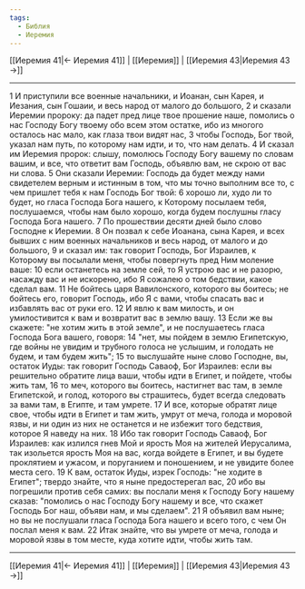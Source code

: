 ```yaml
---
tags:
  - Библия
  - Иеремия
---
```

[[Иеремия 41|← Иеремия 41]] | [[Иеремия]] | [[Иеремия 43|Иеремия 43 →]]

---
1 И приступили все военные начальники, и Иоанан, сын Карея, и Иезания, сын Гошаии, и весь народ от малого до большого,
2 и сказали Иеремии пророку: да падет пред лице твое прошение наше, помолись о нас Господу Богу твоему обо всем этом остатке, ибо из многого осталось нас мало, как глаза твои видят нас,
3 чтобы Господь, Бог твой, указал нам путь, по которому нам идти, и то, что нам делать.
4 И сказал им Иеремия пророк: слышу, помолюсь Господу Богу вашему по словам вашим, и все, что ответит вам Господь, объявлю вам, не скрою от вас ни слова.
5 Они сказали Иеремии: Господь да будет между нами свидетелем верным и истинным в том, что мы точно выполним все то, с чем пришлет тебя к нам Господь Бог твой:
6 хорошо ли, худо ли то будет, но гласа Господа Бога нашего, к Которому посылаем тебя, послушаемся, чтобы нам было хорошо, когда будем послушны гласу Господа Бога нашего.
7 По прошествии десяти дней было слово Господне к Иеремии.
8 Он позвал к себе Иоанана, сына Карея, и всех бывших с ним военных начальников и весь народ, от малого и до большого,
9 и сказал им: так говорит Господь, Бог Израилев, к Которому вы посылали меня, чтобы повергнуть пред Ним моление ваше:
10 если останетесь на земле сей, то Я устрою вас и не разорю, насажду вас и не искореню, ибо Я сожалею о том бедствии, какое сделал вам.
11 Не бойтесь царя Вавилонского, которого вы боитесь; не бойтесь его, говорит Господь, ибо Я с вами, чтобы спасать вас и избавлять вас от руки его.
12 И явлю к вам милость, и он умилостивится к вам и возвратит вас в землю вашу.
13 Если же вы скажете: "не хотим жить в этой земле", и не послушаетесь гласа Господа Бога вашего, говоря:
14 "нет, мы пойдем в землю Египетскую, где войны не увидим и трубного голоса не услышим, и голодать не будем, и там будем жить";
15 то выслушайте ныне слово Господне, вы, остаток Иуды: так говорит Господь Саваоф, Бог Израилев: если вы решительно обратите лица ваши, чтобы идти в Египет, и пойдете, чтобы жить там,
16 то меч, которого вы боитесь, настигнет вас там, в земле Египетской, и голод, которого вы страшитесь, будет всегда следовать за вами там, в Египте, и там умрете.
17 И все, которые обратят лице свое, чтобы идти в Египет и там жить, умрут от меча, голода и моровой язвы, и ни один из них не останется и не избежит того бедствия, которое Я наведу на них.
18 Ибо так говорит Господь Саваоф, Бог Израилев: как излился гнев Мой и ярость Моя на жителей Иерусалима, так изольется ярость Моя на вас, когда войдете в Египет, и вы будете проклятием и ужасом, и поруганием и поношением, и не увидите более места сего.
19 К вам, остаток Иуды, изрек Господь: "не ходите в Египет"; твердо знайте, что я ныне предостерегал вас,
20 ибо вы погрешили против себя самих: вы послали меня к Господу Богу нашему сказав: "помолись о нас Господу Богу нашему и все, что скажет Господь Бог наш, объяви нам, и мы сделаем".
21 Я объявил вам ныне; но вы не послушали гласа Господа Бога нашего и всего того, с чем Он послал меня к вам.
22 Итак знайте, что вы умрете от меча, голода и моровой язвы в том месте, куда хотите идти, чтобы жить там.

---
[[Иеремия 41|← Иеремия 41]] | [[Иеремия]] | [[Иеремия 43|Иеремия 43 →]]